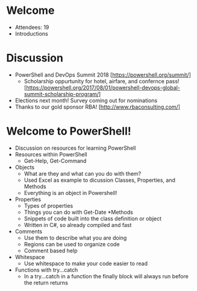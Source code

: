 # Welcome
* Attendees: 19
* Introductions
# Discussion
  *  PowerShell and DevOps Summit 2018 
    [https://powershell.org/summit/]
      * Scholarship oppurtunity for hotel, airfare, and confernce pass! [https://powershell.org/2017/08/01/powershell-devops-global-summit-scholarship-program/]
  * Elections next month! Survey coming out for nominations
  * Thanks to our gold sponsor RBA!
    [http://www.rbaconsulting.com/]
# Welcome to PowerShell!
  * Discussion on resources for learning PowerShell
  * Resources within PowerShell
    * Get-Help, Get-Command
  * Objects
    * What are they and what can you do with them?
    * Used Excel as example to dicussion Classes, Properties, and Methods
    * Everything is an object in Powershell!
  * Properties
    * Types of properties
    * Things you can do with Get-Date
  *Methods
    * Snippets of code built into the class definition or object
    * Written in C#, so already compiled and fast
  * Comments
    * Use them to describe what you are doing
    * Regions can be used to organize code
    * Comment based help
  * Whitespace
    * Use whitespace to make your code easier to read
  * Functions with try...catch
    * In a try...catch in a function the finally block will always run before the return returns
  
    
    
  
